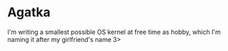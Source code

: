 # Agatka
I'm writing a smallest possible OS kernel at free time as hobby, which I'm naming it after my girlfriend's name 3>
